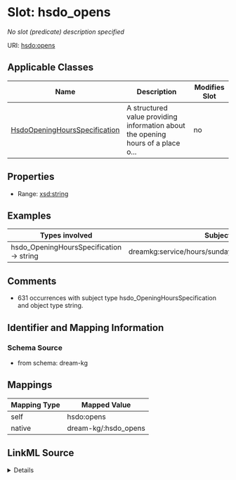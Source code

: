 

# Slot: hsdo_opens


_No slot (predicate) description specified_





URI: [hsdo:opens](http://schema.org/opens)



<!-- no inheritance hierarchy -->





## Applicable Classes

| Name | Description | Modifies Slot |
| --- | --- | --- |
| [HsdoOpeningHoursSpecification](../classes/HsdoOpeningHoursSpecification.md) | A structured value providing information about the opening hours of a place o... |  no  |







## Properties

* Range: [xsd:string](xsd:string)






## Examples

| Types involved | Subject | Predicate | Object |
| --- | --- | --- | --- |
| hsdo_OpeningHoursSpecification → string | dreamkg:service/hours/sunday/5147295688687616 | hsdo:opens | 00:00 |


## Comments

* 631 occurrences with subject type hsdo_OpeningHoursSpecification and object type string.

## Identifier and Mapping Information







### Schema Source


* from schema: dream-kg




## Mappings

| Mapping Type | Mapped Value |
| ---  | ---  |
| self | hsdo:opens |
| native | dream-kg/:hsdo_opens |




## LinkML Source

<details>
```yaml
name: hsdo_opens
description: No slot (predicate) description specified
comments:
- 631 occurrences with subject type hsdo_OpeningHoursSpecification and object type
  string.
examples:
- description: hsdo_OpeningHoursSpecification → string
  object:
    example_object: 00:00
    example_predicate: hsdo:opens
    example_subject: dreamkg:service/hours/sunday/5147295688687616
from_schema: dream-kg
rank: 1000
slot_uri: hsdo:opens
alias: hsdo_opens
domain_of:
- hsdo_OpeningHoursSpecification
range: string

```
</details>